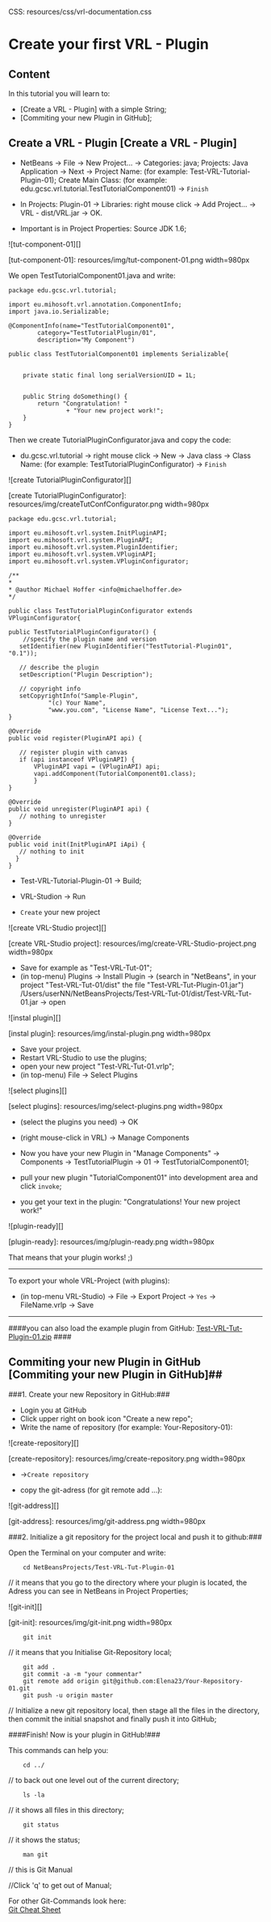 CSS:        resources/css/vrl-documentation.css

# Create your first VRL - Plugin #

## Content ##

In this tutorial you will learn to:

- [Create a VRL - Plugin] with a simple String;
- [Commiting your new Plugin in GitHub];


## Create a VRL - Plugin [Create a VRL - Plugin] ##

- NetBeans -> File -> New Project... -> Categories: java; Projects: Java Application -> Next -> Project Name: (for example: Test-VRL-Tutorial-Plugin-01); Create Main Class: (for example: edu.gcsc.vrl.tutorial.TestTutorialComponent01) -> `Finish`

- In Projects: Plugin-01 -> Libraries: right mouse click -> Add Project... -> VRL - dist/VRL.jar -> OK.
- Important is in Project Properties: Source JDK 1.6;


![tut-component-01][]

[tut-component-01]: resources/img/tut-component-01.png width=980px	

We open TestTutorialComponent01.java and write:


	package edu.gcsc.vrl.tutorial;
	
	import eu.mihosoft.vrl.annotation.ComponentInfo;
	import java.io.Serializable;
	
	@ComponentInfo(name="TestTutorialComponent01", 
	        category="TestTutorialPlugin/01", 
	        description="My Component")
			
	public class TestTutorialComponent01 implements Serializable{
    
    
	    private static final long serialVersionUID = 1L;
    
    
	    public String doSomething() {
	        return "Congratulation! "
	                + "Your new project work!";
	    }
	}

Then we create TutorialPluginConfigurator.java and copy the code:

- du.gcsc.vrl.tutorial -> right mouse click -> New -> Java class -> Class Name: (for example: TestTutorialPluginConfigurator) -> `Finish`

![create TutorialPluginConfigurator][]

[create TutorialPluginConfigurator]: resources/img/createTutConfConfigurator.png width=980px	


	package edu.gcsc.vrl.tutorial;
	
	import eu.mihosoft.vrl.system.InitPluginAPI;
	import eu.mihosoft.vrl.system.PluginAPI;
	import eu.mihosoft.vrl.system.PluginIdentifier;
	import eu.mihosoft.vrl.system.VPluginAPI;
	import eu.mihosoft.vrl.system.VPluginConfigurator;
	
	/**
	*
	* @author Michael Hoffer <info@michaelhoffer.de>
	*/
	
	public class TestTutorialPluginConfigurator extends VPluginConfigurator{
	
    public TestTutorialPluginConfigurator() {
        //specify the plugin name and version
       setIdentifier(new PluginIdentifier("TestTutorial-Plugin01", "0.1"));
	   
       // describe the plugin
       setDescription("Plugin Description");
	   
       // copyright info
       setCopyrightInfo("Sample-Plugin",
               "(c) Your Name",
               "www.you.com", "License Name", "License Text...");
    }
    
    @Override
    public void register(PluginAPI api) {
		
       // register plugin with canvas
       if (api instanceof VPluginAPI) {
           VPluginAPI vapi = (VPluginAPI) api;
           vapi.addComponent(TutorialComponent01.class);
		   }
	}
	
    @Override
    public void unregister(PluginAPI api) {
       // nothing to unregister
    }
	
    @Override
    public void init(InitPluginAPI iApi) {
       // nothing to init
	  }
	}


- Test-VRL-Tutorial-Plugin-01 -> Build;

- VRL-Studion -> Run
- `Create` your new project

![create VRL-Studio project][]

[create VRL-Studio project]: resources/img/create-VRL-Studio-project.png width=980px	

- Save for example as "Test-VRL-Tut-01";
- (in top-menu) Plugins -> Install Plugin -> (search in "NetBeans", in your project "Test-VRL-Tut-01/dist" the file "Test-VRL-Tut-Plugin-01.jar")
/Users/userNN/NetBeansProjects/Test-VRL-Tut-01/dist/Test-VRL-Tut-01.jar
-> open 

![instal plugin][]

[instal plugin]: resources/img/instal-plugin.png width=980px	

- Save your project.
- Restart VRL-Studio to use the plugins;
- open your new project "Test-VRL-Tut-01.vrlp";
- (in top-menu) File -> Select Plugins 

![select plugins][]

[select plugins]: resources/img/select-plugins.png width=980px	

- (select the plugins you need) -> OK
- (right mouse-click in VRL) -> Manage Components
- Now you have your new Plugin in "Manage Components" -> Components -> TestTutorialPlugin -> 01 -> TestTutorialComponent01;

- pull your new plugin "TutorialComponent01" into development area and click `invoke`;
- you get your text in the plugin: "Congratulations! Your new project work!"

![plugin-ready][]

[plugin-ready]: resources/img/plugin-ready.png width=980px	

That means that your plugin works! ;)


------

To export your whole VRL-Project (with plugins):

- (in top-menu VRL-Studio) -> File -> Export Project -> `Yes` -> FileName.vrlp -> Save

-----


####you can also load the example plugin from GitHub:  [Test-VRL-Tut-Plugin-01.zip](https://github.com/Elena23/VRL-Tutorials/blob/master/Test-VRL-Tut-Plugin–01.zip) ####


## Commiting your new Plugin in GitHub [Commiting your new Plugin in GitHub]##

###1. Create your new Repository in GitHub:###

- Login you at GitHub
- Click upper right on book icon "Create a new repo";
- Write the name of repository (for example: Your-Repository-01):

![create-repository][]

[create-repository]: resources/img/create-repository.png width=980px

- ->`Create repository` 

- copy the git-adress (for git remote add ...):

![git-address][]

[git-address]: resources/img/git-address.png width=980px


###2. Initialize a git repository for the project local and push it to github:###

 Open the Terminal on your computer and write:

		cd NetBeansProjects/Test-VRL-Tut-Plugin-01 
// it means that you go to the directory where your plugin is located, the Adress you can see in NetBeans in Project Properties;

![git-init][]

[git-init]: resources/img/git-init.png width=980px	

		git init 
 // it means that you Initialise Git-Repository local;
  		   
		git add .
		git commit -a -m "your commentar"
		git remote add origin git@github.com:Elena23/Your-Repository-01.git
		git push -u origin master 
 // Initialize a new git repository local, then stage all the files in the directory, then commit the initial snapshot and finally push it into GitHub;
  

####Finish! Now is your plugin in GitHub!###
  
  
  
This commands can help you:  

		cd ../ 
// to back out one level out of the current directory;
 
		ls -la
// it shows all files in this directory;

		git status
// it shows the status;

		man git 
// this is Git Manual 

//Click 'q' to get out of Manual;



For other Git-Commands look here:  
[Git Cheat Sheet](https://na1.salesforce.com/help/doc/en/salesforce_git_developer_cheatsheet.pdf)












